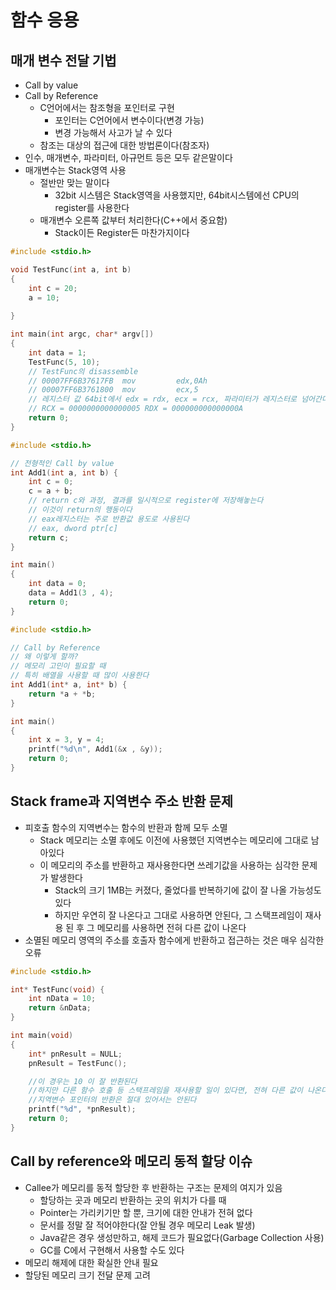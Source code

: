 # 함수 응용

## 매개 변수 전달 기법

- Call by value
- Call by Reference
  - C언어에서는 참조형을 포인터로 구현
    - 포인터는 C언어에서 변수이다(변경 가능)
    - 변경 가능해서 사고가 날 수 있다
  - 참조는 대상의 접근에 대한 방법론이다(참조자)
- 인수, 매개변수, 파라미터, 아규먼트 등은 모두 같은말이다
- 매개변수는 Stack영역 사용
  - 절반만 맞는 말이다
    - 32bit 시스템은 Stack영역을 사용했지만, 64bit시스템에선 CPU의 register를 사용한다
  - 매개변수 오른쪽 값부터 처리한다(C++에서 중요함)
    - Stack이든 Register든 마찬가지이다

```C
#include <stdio.h>

void TestFunc(int a, int b)
{
	int c = 20;
	a = 10;
    
}

int main(int argc, char* argv[])
{
	int data = 1;
	TestFunc(5, 10);
	// TestFunc의 disassemble
    // 00007FF6B37617FB  mov         edx,0Ah  
    // 00007FF6B3761800  mov         ecx,5  
    // 레지스터 값 64bit에서 edx = rdx, ecx = rcx, 파라미터가 레지스터로 넘어간다
    // RCX = 0000000000000005 RDX = 000000000000000A 
    return 0;
}
```

```C
#include <stdio.h>

// 전형적인 Call by value
int Add1(int a, int b) {
    int c = 0;
    c = a + b;
    // return c와 과정, 결과를 일시적으로 register에 저장해놓는다
    // 이것이 return의 행동이다
    // eax레지스터는 주로 반환값 용도로 사용된다
    // eax, dword ptr[c]
    return c;
}

int main()
{
    int data = 0;
    data = Add1(3 , 4);
    return 0;
}
```

```C
#include <stdio.h>

// Call by Reference
// 왜 이렇게 할까?
// 메모리 고민이 필요할 때
// 특히 배열을 사용할 때 많이 사용한다
int Add1(int* a, int* b) {
    return *a + *b;
}

int main()
{
    int x = 3, y = 4;
    printf("%d\n", Add1(&x , &y));
    return 0;
}
```

## Stack frame과 지역변수 주소 반환 문제

- 피호출 함수의 지역변수는 함수의 반환과 함께 모두 소멸
  - Stack 메모리는 소멸 후에도 이전에 사용했던 지역변수는 메모리에 그대로 남아있다
  - 이 메모리의 주소를 반환하고 재사용한다면 쓰레기값을 사용하는 심각한 문제가 발생한다
    - Stack의 크기 1MB는 커졌다, 줄었다를 반복하기에 값이 잘 나올 가능성도 있다
    - 하지만 우연히 잘 나온다고 그대로 사용하면 안된다, 그 스택프레임이 재사용 된 후 그 메모리를 사용하면 전혀 다른 값이 나온다
- 소멸된 메모리 영역의 주소를 호출자 함수에게 반환하고 접근하는 것은 매우 심각한 오류

```C
#include <stdio.h>

int* TestFunc(void) {
    int nData = 10;
    return &nData;
}

int main(void)
{
    int* pnResult = NULL;
    pnResult = TestFunc();

    //이 경우는 10 이 잘 반환된다
    //하지만 다른 함수 호출 등 스택프레임을 재사용할 일이 있다면, 전혀 다른 값이 나온다
    //지역변수 포인터의 반환은 절대 있어서는 안된다
    printf("%d", *pnResult);
    return 0;
}
```

## Call by reference와 메모리 동적 할당 이슈

- Callee가 메모리를 동적 할당한 후 반환하는 구조는 문제의 여지가 있음
  - 할당하는 곳과 메모리 반환하는 곳의 위치가 다를 때
  - Pointer는 가리키기만 할 뿐, 크기에 대한 안내가 전혀 없다
  - 문서를 정말 잘 적어야한다(잘 안될 경우 메모리 Leak 발생)
  - Java같은 경우 생성만하고, 해제 코드가 필요없다(Garbage Collection 사용)
  - GC를 C에서 구현해서 사용할 수도 있다
- 메모리 해제에 대한 확실한 안내 필요
- 할당된 메모리 크기 전달 문제 고려